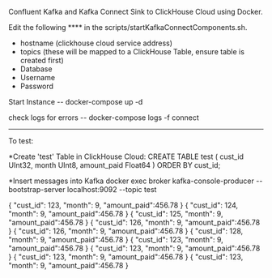 Confluent Kafka and Kafka Connect Sink to ClickHouse Cloud using Docker.

Edit the following **** in the scripts/startKafkaConnectComponents.sh.
- hostname (clickhouse cloud service address)
- topics (these will be mapped to a ClickHouse Table, ensure table is created first)
- Database
- Username
- Password

Start Instance
-- docker-compose up -d

check logs for errors
-- docker-compose logs -f connect

-----------------------------------------------------------------------
To test:

*Create 'test' Table in ClickHouse Cloud:
CREATE TABLE test
(
    cust_id UInt32,
    month UInt8,
    amount_paid Float64
)
ORDER BY cust_id;

*Insert messages into Kafka
docker exec broker kafka-console-producer --bootstrap-server localhost:9092 --topic test

{ "cust_id": 123, "month": 9, "amount_paid":456.78 }
{ "cust_id": 124, "month": 9, "amount_paid":456.78 }
{ "cust_id": 125, "month": 9, "amount_paid":456.78 }
{ "cust_id": 126, "month": 9, "amount_paid":456.78 }
{ "cust_id": 126, "month": 9, "amount_paid":456.78 }
{ "cust_id": 128, "month": 9, "amount_paid":456.78 }
{ "cust_id": 123, "month": 9, "amount_paid":456.78 }
{ "cust_id": 123, "month": 9, "amount_paid":456.78 }
{ "cust_id": 123, "month": 9, "amount_paid":456.78 }
{ "cust_id": 123, "month": 9, "amount_paid":456.78 }